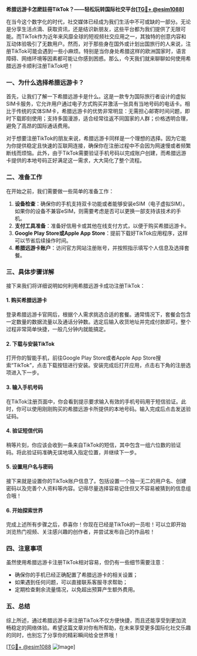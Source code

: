 **希腊远游卡怎麽註冊TikTok？——轻松玩转国际社交平台[[TG💪+ @esim1088](https://t.me/s/esim1088)]**

在当今这个数字化的时代，社交媒体已经成为我们生活中不可或缺的一部分。无论是分享生活点滴、获取资讯，还是结识新朋友，这些平台都为我们提供了无限可能。而TikTok作为近年来风靡全球的短视频社交应用之一，其独特的创意内容和互动体验吸引了无数用户。然而，对于那些身在国外或计划出国旅行的人来说，注册TikTok可能会遇到一些小麻烦。特别是当你身处希腊这样的欧洲国家时，语言障碍、网络环境等因素都可能让你感到困惑。那么，今天我们就来聊聊如何使用希腊远游卡顺利注册TikTok吧！

### 一、为什么选择希腊远游卡？

首先，让我们了解一下希腊远游卡是什么。这是一款专为国际旅行者设计的虚拟SIM卡服务，它允许用户通过电子方式购买并激活一张具有当地号码的电话卡。相比于传统的实体SIM卡，希腊远游卡的优势非常明显：无需担心邮寄时间问题，即时下载即刻使用；支持多国漫游，适合经常往返不同国家的人群；价格透明合理，避免了高昂的国际通话费用。

对于想要注册TikTok的朋友来说，希腊远游卡同样是一个理想的选择。因为它能为你提供稳定且快速的互联网连接，确保你在注册过程中不会因为网速慢或者频繁断线而烦恼。此外，由于TikTok需要验证手机号码以完成账户创建，而希腊远游卡提供的本地号码正好满足这一需求，大大简化了整个流程。

### 二、准备工作

在开始之前，我们需要做一些简单的准备工作：

1. **设备检查**：确保你的手机支持双卡功能或者能够安装eSIM（电子虚拟SIM）。如果你的设备不兼容eSIM，则需要考虑是否可以更换一部支持该技术的手机。
2. **支付工具准备**：准备好信用卡或其他在线支付方式，以便于购买希腊远游卡。
3. **Google Play Store或Apple App Store**：提前下载好TikTok应用程序，这样可以节省后续操作时间。
4. **希腊远游卡账户**：访问官方网站注册账号，并按照指示填写个人信息及选择套餐。

### 三、具体步骤详解

接下来我们将详细说明如何利用希腊远游卡成功注册TikTok：

#### 1. 购买希腊远游卡
登录希腊远游卡官网后，根据个人需求挑选合适的套餐。通常情况下，套餐会包含一定数量的数据流量以及通话分钟数。选定后输入收货地址并完成付款即可。整个过程非常简单快捷，一般几分钟内就能搞定。

#### 2. 下载与安装TikTok
打开你的智能手机，前往Google Play Store或者Apple App Store搜索“TikTok”，点击下载按钮进行安装。安装完成后打开应用，点击右下角的注册选项进入下一步。

#### 3. 输入手机号码
在TikTok注册页面中，你会看到提示要求输入有效的手机号码用于短信验证。此时，你可以使用刚刚购买的希腊远游卡所提供的本地号码。输入完成后点击发送验证码。

#### 4. 验证短信代码
稍等片刻，你应该会收到一条来自TikTok的短信，其中包含一组六位数的验证码。将此验证码准确无误地填入指定位置，并继续下一步。

#### 5. 设置用户名与密码
接下来就是设置你的TikTok账户信息了。包括设置一个独一无二的用户名、创建密码以及完善个人资料等内容。记得尽量选择容易记住但又不容易被猜到的信息组合哦！

#### 6. 开始探索世界
完成上述所有步骤之后，恭喜你！你现在已经是TikTok的一员啦！可以立即开始浏览热门视频、关注感兴趣的创作者，并尝试发布自己的作品啦！

### 四、注意事项

虽然使用希腊远游卡注册TikTok相对容易，但仍有一些细节需要注意：

- 确保你的手机已经正确配置了希腊远游卡的相关设置；
- 如果遇到任何问题，可以直接联系客服寻求帮助；
- 定期检查剩余流量情况，以免超出预算产生额外费用。

### 五、总结

综上所述，通过希腊远游卡来注册TikTok不仅方便快捷，而且还能享受到更加流畅稳定的网络体验。希望这篇文章对你有所帮助，在未来享受更多国际化社交乐趣的同时，也别忘了分享你的精彩瞬间给全世界哦！

[[TG💪+ @esim1088](https://t.me/s/esim1088) ![Image](https://i.postimg.cc/4NQfJmqS/Snipaste-2025-05-13-00-14-12.png)]